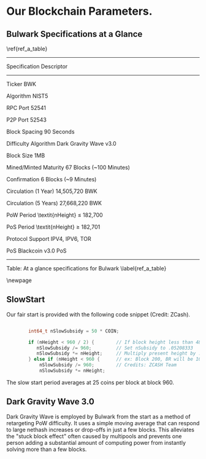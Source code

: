 # Our Blockchain Parameters.

## Bulwark Specifications at a Glance

\ref{ref_a_table}

---------------------------------------------------------------------------
Specification 				Descriptor				
--------------      		------------------------------------------		
Ticker						BWK

Algorithm					NIST5

RPC Port 					52541

P2P Port 					52543

Block Spacing				90 Seconds

Difficulty Algorithm		Dark Gravity Wave v3.0

Block Size					1MB

Mined/Minted Maturity		67 Blocks (~100 Minutes)

Confirmation				6 Blocks (~9 Minutes)

Circulation (1 Year) 		14,505,720 BWK

Circulation (5 Years)		27,668,220 BWK

PoW Period					\textit{nHeight} $\leq$ 182,700

PoS Period					\textit{nHeight} $\geq$ 182,701

Protocol Support			IPV4, IPV6, TOR

PoS 						Blackcoin v3.0 PoS

---------------------------------------------------------------------------

Table: At a glance specifications for Bulwark \label{ref_a_table}

\newpage

## SlowStart

Our fair start is provided with the following code snippet (Credit: ZCash).  
```C++

		int64_t nSlowSubsidy = 50 * COIN;

		if (nHeight < 960 / 2) {		// If block height less than 480,
           nSlowSubsidy /= 960;			// Set nSubsidy to .05208333
           nSlowSubsidy *= nHeight;		// Multiply present height by .05208333
        } else if (nHeight < 960 {		// ex: Block 200, BR will be 10.41666600
            nSlowSubsidy /= 960;		// Credits: ZCASH Team
            nSlowSubsidy *= nHeight;
```
The slow start period averages at 25 coins per block at block 960.

## Dark Gravity Wave 3.0

Dark Gravity Wave is employed by Bulwark from the start as a method of retargeting PoW difficulty. It uses a simple moving average that can respond to large nethash increases or drop-offs in just a few blocks. This alleviates the "stuck block effect" often caused by multipools and prevents one person adding a substantial amount of computing power from instantly solving more than a few blocks.
